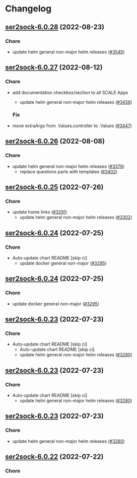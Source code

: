 # Changelog



## [ser2sock-6.0.28](https://github.com/truecharts/charts/compare/ser2sock-6.0.27...ser2sock-6.0.28) (2022-08-23)

### Chore

- update helm general non-major helm releases ([#3545](https://github.com/truecharts/charts/issues/3545))




## [ser2sock-6.0.27](https://github.com/truecharts/charts/compare/ser2sock-6.0.26...ser2sock-6.0.27) (2022-08-12)

### Chore

- add documentation checkbox/section to all SCALE Apps
  - update helm general non-major helm releases ([#3456](https://github.com/truecharts/charts/issues/3456))

  ### Fix

- move extraArgs from .Values.controller to .Values ([#3447](https://github.com/truecharts/charts/issues/3447))




## [ser2sock-6.0.26](https://github.com/truecharts/charts/compare/ser2sock-6.0.25...ser2sock-6.0.26) (2022-08-08)

### Chore

- update helm general non-major helm releases ([#3376](https://github.com/truecharts/charts/issues/3376))
  - replace questions parts with templates ([#3402](https://github.com/truecharts/charts/issues/3402))




## [ser2sock-6.0.25](https://github.com/truecharts/apps/compare/ser2sock-6.0.24...ser2sock-6.0.25) (2022-07-26)

### Chore

- update home links ([#3291](https://github.com/truecharts/apps/issues/3291))
  - update helm general non-major helm releases ([#3302](https://github.com/truecharts/apps/issues/3302))




## [ser2sock-6.0.24](https://github.com/truecharts/apps/compare/ser2sock-6.0.23...ser2sock-6.0.24) (2022-07-25)

### Chore

- Auto-update chart README [skip ci]
  - update docker general non-major ([#3295](https://github.com/truecharts/apps/issues/3295))




## [ser2sock-6.0.24](https://github.com/truecharts/apps/compare/ser2sock-6.0.23...ser2sock-6.0.24) (2022-07-25)

### Chore

- update docker general non-major ([#3295](https://github.com/truecharts/apps/issues/3295))




## [ser2sock-6.0.23](https://github.com/truecharts/apps/compare/ser2sock-6.0.22...ser2sock-6.0.23) (2022-07-23)

### Chore

- Auto-update chart README [skip ci]
  - Auto-update chart README [skip ci]
  - update helm general non-major helm releases ([#3280](https://github.com/truecharts/apps/issues/3280))




## [ser2sock-6.0.23](https://github.com/truecharts/apps/compare/ser2sock-6.0.22...ser2sock-6.0.23) (2022-07-23)

### Chore

- Auto-update chart README [skip ci]
  - update helm general non-major helm releases ([#3280](https://github.com/truecharts/apps/issues/3280))




## [ser2sock-6.0.23](https://github.com/truecharts/apps/compare/ser2sock-6.0.22...ser2sock-6.0.23) (2022-07-23)

### Chore

- update helm general non-major helm releases ([#3280](https://github.com/truecharts/apps/issues/3280))




## [ser2sock-6.0.22](https://github.com/truecharts/apps/compare/ser2sock-6.0.20...ser2sock-6.0.22) (2022-07-22)

### Chore
